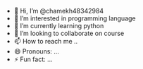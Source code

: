 - 👋 Hi, I’m @chamekh48342984
- 👀 I’m interested in programming language 
- 🌱 I’m currently learning python 
- 💞️ I’m looking to collaborate on course 
- 📫 How to reach me ..
- 😄 Pronouns: ...
- ⚡ Fun fact: ...

<!---
chamekh48342984/chamekh48342984 is a ✨ special ✨ repository because its `README.md` (this file) appears on your GitHub profile.
You can click the Preview link to take a look at your changes.
--->
